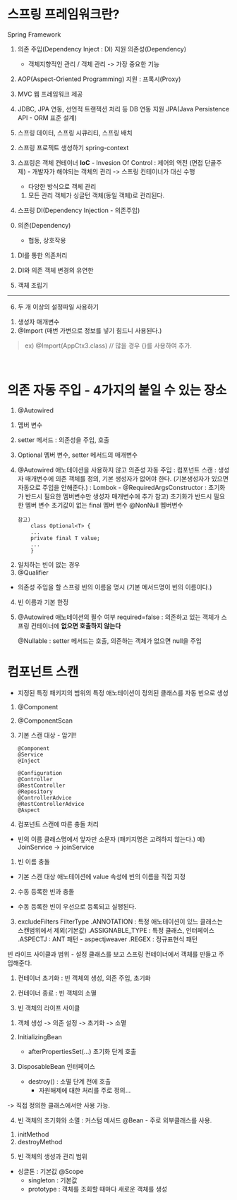 # 스프링 프레임워크란?
Spring Framework

1) 의존 주입(Dependency Inject : DI) 지원
	의존성(Dependency) 
	
	- 객체지향적인 관리 / 객체 관리  -> 가장 중요한 기능
	
2) AOP(Aspect-Oriented Programming) 지원 : 프록시(Proxy)
3) MVC 웹 프레임워크 제공
4) JDBC, JPA 연동, 선언적 트랜잭션 처리 등 DB 연동 지원
JPA(Java Persistence API - ORM 표준 설계)

5) 스프링 데이터, 스프링 시큐리티, 스프링 배치

2. 스프링 프로젝트 생성하기
	spring-context
	
3. 스프링은 객체 컨테이너
	**IoC** - Invesion Of Control : 제어의 역전 (면접 단골주제)
		- 개발자가 해야되는 객체의 관리 -> 스프링 컨테이너가 대신 수행
		
	- 다양한 방식으로 객체 관리
	1) 모든 관리 객체가 싱글턴 객체(동일 객체)로 관리된다.
	
4. 스프링 DI(Dependency Injection - 의존주입)

0) 의존(Dependency)
	- 협동, 상호작용
	
1) DI를 통한 의존처리
2) DI와 의존 객체 변경의 유연한

5. 객체 조립기





------------



6. 두 개 이상의 설정파일 사용하기
1) 생성자 매개변수
2) @Import (매번 가변으로 정보를 넣기 힘드니 사용된다.)

> ex)
> @Import(AppCtx3.class) // 많을 경우 {}를 사용하여 추가.

<br>

# 의존 자동 주입 - 4가지의 붙일 수 있는 장소
1. @Autowired
1) 멤버 변수
2) setter 메서드 : 의존성을 주입, 호출
3) Optional 멤버 변수, setter 메서드의 매개변수
4) @Autowired 애노테이션을 사용하지 않고 의존성 자동 주입
	: 컴포넌트 스캔
	: 생성자 매개변수에 의존 객체를 정의, 기본 생성자가 없어야 한다. (기본생성자가 있으면 자동으로 주입을 안해준다.)
	: Lombok - @RequiredArgsConstructor
			: 초기화가 반드시 필요한 멤버변수만 생성자 매개변수에 추가
			참고) 초기화가 반드시 필요한 멤버 변수
				초기값이 없는 final 멤버 변수
				@NonNull 멤버변수

	```
	참고)
		class Optional<T> {
		...
		private final T value;
		...
		}
	```
2. 일치하는 빈이 없는 경우
3. @Qualifier
- 의존성 주입을 할 스프링 빈의 이름을 명시 (기본 메서드명이 빈의 이름이다.)

4. 빈 이름과 기본 한정

5. @Autowired 애노테이션의 필수 여부
	required=false : 의존하고 있는 객체가 스프링 컨테이너에 **없으면 호출하지 않는다**
	
	@Nullable : setter 메서드는 호출, 의존하는 객체가 없으면 null을 주입
	
# 컴포넌트 스캔
- 지정된 특정 패키지의 범위의 특정 애노테이션이 정의된 클래스를 자동 빈으로 생성
1. @Component
2. @ComponentScan

3. 기본 스캔 대상 - 암기!!

	```
	@Component
	@Service
	@Inject

	@Configuration 
	@Controller
	@RestController
	@Repository
	@ControllerAdvice
	@RestControllerAdvice
	@Aspect
	```

4. 컴포넌트 스캔에 따른 충돌 처리
- 빈의 이름 클래스명에서 앞자만 소문자 (패키지명은 고려하지 않는다.)
예) JoinService -> joinService

1) 빈 이름 충돌
- 기본 스캔 대상 애노테이션에 value 속성에 빈의 이름을 직접 지정

2) 수동 등록한 빈과 충돌
- 수동 등록한 빈이 우선으로 등록되고 실행된다.
3) excludeFilters
	 FilterType
		.ANNOTATION : 특정 애노테이션이 있느 클래스는 스캔범위에서 제외(기본값)
		.ASSIGNABLE_TYPE : 특정 클래스, 인터페이스
		.ASPECTJ : ANT 패턴 - aspectjweaver
		.REGEX : 정규표현식 패턴

빈 라이프 사이클과 범위 - 설정 클래스를 보고 스프링 컨테이너에서 객체를 만들고 주입해준다.
1. 컨테이너 초기화 : 빈 객체의 생성, 의존 주입, 초기화

2. 컨테이너 종료 : 빈 객체의 소멸

3. 빈 객체의 라이프 사이클
1) 객체 생성 -> 의존 설정 -> 초기화 -> 소멸

2) InitializingBean 
	- afterPropertiesSet(...) 초기화 단계 호출
	
3) DisposableBean 인터페이스
	- destroy() : 소멸 단계 전에 호출
		- 자원해제에 대한 처리를 주로 정의...
		
-> 직접 정의한 클래스에서만 사용 가능.
		
4. 빈 객체의 초기화와 소멸 : 커스텀 메서드
@Bean - 주로 외부클래스를 사용.
1) initMethod
2) destroyMethod

5. 빈 객체의 생성과 관리 범위
- 싱글톤 : 기본값
@Scope
	- singleton : 기본값
	- prototype : 객체를 조회할 때마다 새로운 객체를 생성

